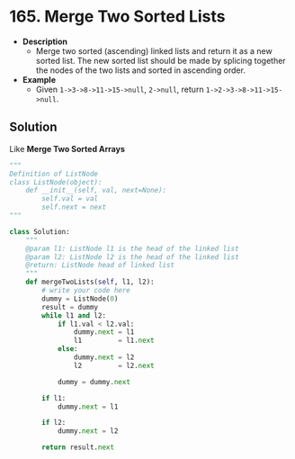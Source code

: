 # 165. Merge Two Sorted Lists

- **Description**
    - Merge two sorted (ascending) linked lists and return it as a new sorted list. The new sorted list should be made by splicing together the nodes of the two lists and sorted in ascending order.
- **Example**
    - Given `1->3->8->11->15->null`, `2->null`, return `1->2->3->8->11->15->null`.

## Solution

Like **Merge Two Sorted Arrays**

```python
"""
Definition of ListNode
class ListNode(object):
    def __init__(self, val, next=None):
        self.val = val
        self.next = next
"""

class Solution:
    """
    @param l1: ListNode l1 is the head of the linked list
    @param l2: ListNode l2 is the head of the linked list
    @return: ListNode head of linked list
    """
    def mergeTwoLists(self, l1, l2):
        # write your code here
        dummy = ListNode(0)
        result = dummy
        while l1 and l2:
            if l1.val < l2.val:
                dummy.next = l1
                l1         = l1.next
            else:
                dummy.next = l2
                l2         = l2.next

            dummy = dummy.next

        if l1:
            dummy.next = l1

        if l2:
            dummy.next = l2

        return result.next

```